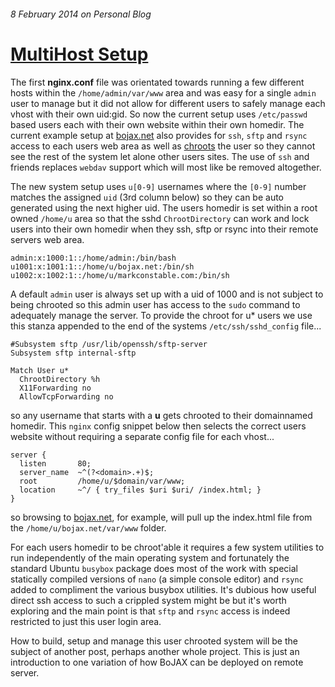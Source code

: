 ######  8 February 2014 on Personal Blog

# [MultiHost Setup]

The first **nginx.conf** file was orientated towards running a few different
hosts within the `/home/admin/var/www` area and was easy for a single `admin`
user to manage but it did not allow for different users to safely manage each
vhost with their own uid:gid. So now the current setup uses `/etc/passwd`
based users each with their own website within their own homedir. The current
example setup at [bojax.net] also provides for `ssh`, `sftp` and `rsync`
access to each users web area as well as [chroots] the user so they cannot
see the rest of the system let alone other users sites. The use of `ssh` and
friends replaces `webdav` support which will most like be removed altogether.

The new system setup uses `u[0-9]` usernames where the `[0-9]` number matches
the assigned `uid` (3rd column below) so they can be auto generated using the
next higher uid. The users homedir is set within a root owned `/home/u` area
so that the sshd `ChrootDirectory` can work and lock users into their own
homedir when they ssh, sftp or rsync into their remote servers web area.

    admin:x:1000:1::/home/admin:/bin/bash
    u1001:x:1001:1::/home/u/bojax.net:/bin/sh
    u1002:x:1002:1::/home/u/markconstable.com:/bin/sh

A default `admin` user is always set up with a uid of 1000 and is not subject
to being chrooted so this admin user has access to the `sudo` command to
adequately manage the server. To provide the chroot for u* users we use this
stanza appended to the end of the systems `/etc/ssh/sshd_config` file...

    #Subsystem sftp /usr/lib/openssh/sftp-server
    Subsystem sftp internal-sftp

    Match User u*
      ChrootDirectory %h
      X11Forwarding no
      AllowTcpForwarding no

so any username that starts with a **u** gets chrooted to their domainnamed
homedir. This `nginx` config snippet below then selects the correct users
website without requiring a separate config file for each vhost...

    server {
      listen       80;
      server_name  ~^(?<domain>.+)$;
      root         /home/u/$domain/var/www;
      location     ~^/ { try_files $uri $uri/ /index.html; }
    }

so browsing to [bojax.net], for example, will pull up the index.html file
from the `/home/u/bojax.net/var/www` folder.

For each users homedir to be chroot'able it requires a few system utilities
to run independently of the main operating system and fortunately the standard
Ubuntu `busybox` package does most of the work with special statically
compiled versions of `nano` (a simple console editor) and `rsync` added to
compliment the various busybox utilities. It's dubious how useful direct ssh
access to such a crippled system might be but it's worth exploring and the
main point is that `sftp` and `rsync` access is indeed restricted to just this
user login area.

How to build, setup and manage this user chrooted system will be the subject
of another post, perhaps another whole project. This is just an introduction
to one variation of how BoJAX can be deployed on remote server.

[chroots]: http://en.wikipedia.org/wiki/Chroot
[bojax.net]: http://bojax.net
[MultiHost Setup]: /

